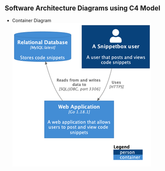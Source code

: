 ## Software Architecture Diagrams using C4 Model
  - Container Diagram
    ![C4_Container](/c4/C4_Container/C4_Container.png "C4_Container")